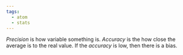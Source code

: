 ```yaml
---
tags:
  - atom
  - stats
---
```

*Precision* is how variable something is. *Accuracy* is the how close the average is to the real value. If the *accuracy* is low, then there is a bias.